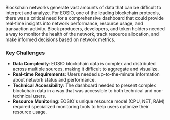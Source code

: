 Blockchain networks generate vast amounts of data that can be difficult to interpret and analyze. For EOSIO, one of the leading blockchain protocols, there was a critical need for a comprehensive dashboard that could provide real-time insights into network performance, resource usage, and transaction activity. Block producers, developers, and token holders needed a way to monitor the health of the network, track resource allocation, and make informed decisions based on network metrics.

### Key Challenges

- **Data Complexity**: EOSIO blockchain data is complex and distributed across multiple sources, making it difficult to aggregate and visualize.
- **Real-time Requirements**: Users needed up-to-the-minute information about network status and performance.
- **Technical Accessibility**: The dashboard needed to present complex blockchain data in a way that was accessible to both technical and non-technical users.
- **Resource Monitoring**: EOSIO's unique resource model (CPU, NET, RAM) required specialized monitoring tools to help users optimize their resource usage.
